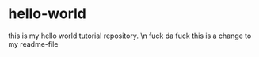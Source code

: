 # hello-world
this is my hello world tutorial repository. \n fuck da fuck
this is a change to my readme-file
